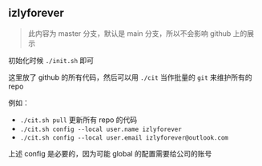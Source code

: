 ## izlyforever

> 此内容为 master 分支，默认是 main 分支，所以不会影响 github 上的展示

初始化时候 `./init.sh` 即可

这里放了 github 的所有代码，然后可以用 `./cit` 当作批量的 `git` 来维护所有的 repo

例如：

- `./cit.sh pull` 更新所有 repo 的代码
- `./cit.sh config --local user.name izlyforever`
- `./cit.sh config --local user.email izlyforever@outlook.com`

上述 config 是必要的，因为可能 global 的配置需要给公司的账号
